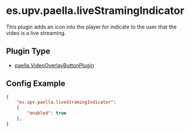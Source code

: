 ---
---

# es.upv.paella.liveStramingIndicator

This plugin adds an icon into the player for indicate to the user that the video is a live streaming.


## Plugin Type

- [paella.VideoOverlayButtonPlugin](../../developers/plugin_types.md)

## Config Example

```json
{
	"es.upv.paella.liveStramingIndicator": 
	{
		"enabled": true
	},
}
```
